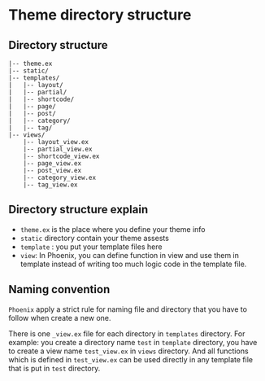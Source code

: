 # Theme directory structure

## Directory structure 

```
|-- theme.ex
|-- static/
|-- templates/
|   |-- layout/
|   |-- partial/
|   |-- shortcode/
|   |-- page/
|   |-- post/
|   |-- category/
|   |-- tag/
|-- views/
    |-- layout_view.ex
    |-- partial_view.ex
    |-- shortcode_view.ex
    |-- page_view.ex
    |-- post_view.ex
    |-- category_view.ex
    |-- tag_view.ex
```



## Directory structure explain

- `theme.ex` is the place where you define your theme info
- `static` directory contain your theme assests
- `template` : you put your template files here
- `view`: In Phoenix, you can define function in view and use them in template instead of writing too much logic code in the template file.

## Naming convention

`Phoenix` apply a strict rule for naming file and directory that you have to follow when create a new one.

There is one `_view.ex` file for each directory in `templates` directory. For example: you create a directory name `test` in `template` directory, you have to create a view name `test_view.ex` in `views` directory. And all functions which is defined in `test_view.ex` can be used directly in any template file that is put in `test` directory.
